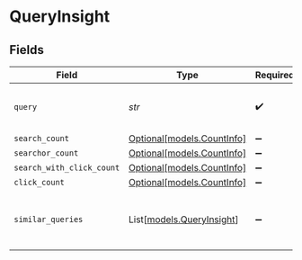 # QueryInsight


## Fields

| Field                                                  | Type                                                   | Required                                               | Description                                            |
| ------------------------------------------------------ | ------------------------------------------------------ | ------------------------------------------------------ | ------------------------------------------------------ |
| `query`                                                | *str*                                                  | :heavy_check_mark:                                     | The query string the information is about.             |
| `search_count`                                         | [Optional[models.CountInfo]](../models/countinfo.md)   | :heavy_minus_sign:                                     | N/A                                                    |
| `searchor_count`                                       | [Optional[models.CountInfo]](../models/countinfo.md)   | :heavy_minus_sign:                                     | N/A                                                    |
| `search_with_click_count`                              | [Optional[models.CountInfo]](../models/countinfo.md)   | :heavy_minus_sign:                                     | N/A                                                    |
| `click_count`                                          | [Optional[models.CountInfo]](../models/countinfo.md)   | :heavy_minus_sign:                                     | N/A                                                    |
| `similar_queries`                                      | List[[models.QueryInsight](../models/queryinsight.md)] | :heavy_minus_sign:                                     | list of similar queries to current one.                |